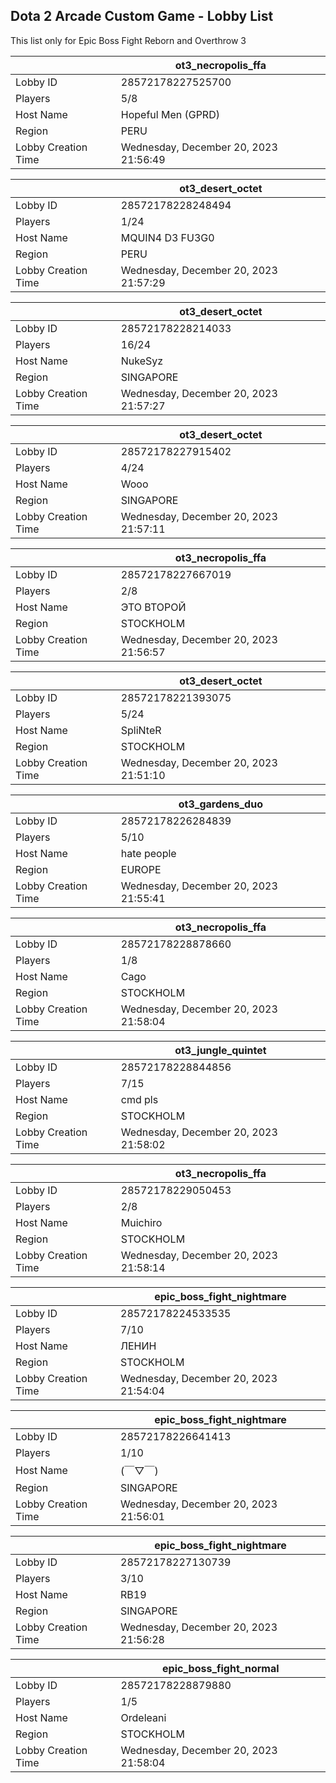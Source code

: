 ## Dota 2 Arcade Custom Game - Lobby List

This list only for Epic Boss Fight Reborn and Overthrow 3

|  | ot3_necropolis_ffa |
| ------ | ------ |
| Lobby ID | 28572178227525700 |
| Players | 5/8 |
| Host Name | Hopeful Men (GPRD) |
| Region | PERU |
| Lobby Creation Time | Wednesday, December 20, 2023 21:56:49 |


|  | ot3_desert_octet |
| ------ | ------ |
| Lobby ID | 28572178228248494 |
| Players | 1/24 |
| Host Name | MQUIN4 D3 FU3G0 |
| Region | PERU |
| Lobby Creation Time | Wednesday, December 20, 2023 21:57:29 |


|  | ot3_desert_octet |
| ------ | ------ |
| Lobby ID | 28572178228214033 |
| Players | 16/24 |
| Host Name | NukeSyz |
| Region | SINGAPORE |
| Lobby Creation Time | Wednesday, December 20, 2023 21:57:27 |


|  | ot3_desert_octet |
| ------ | ------ |
| Lobby ID | 28572178227915402 |
| Players | 4/24 |
| Host Name | Wooo |
| Region | SINGAPORE |
| Lobby Creation Time | Wednesday, December 20, 2023 21:57:11 |


|  | ot3_necropolis_ffa |
| ------ | ------ |
| Lobby ID | 28572178227667019 |
| Players | 2/8 |
| Host Name | ЭТО ВТОРОЙ |
| Region | STOCKHOLM |
| Lobby Creation Time | Wednesday, December 20, 2023 21:56:57 |


|  | ot3_desert_octet |
| ------ | ------ |
| Lobby ID | 28572178221393075 |
| Players | 5/24 |
| Host Name | SpliNteR |
| Region | STOCKHOLM |
| Lobby Creation Time | Wednesday, December 20, 2023 21:51:10 |


|  | ot3_gardens_duo |
| ------ | ------ |
| Lobby ID | 28572178226284839 |
| Players | 5/10 |
| Host Name | hate people |
| Region | EUROPE |
| Lobby Creation Time | Wednesday, December 20, 2023 21:55:41 |


|  | ot3_necropolis_ffa |
| ------ | ------ |
| Lobby ID | 28572178228878660 |
| Players | 1/8 |
| Host Name | Cago |
| Region | STOCKHOLM |
| Lobby Creation Time | Wednesday, December 20, 2023 21:58:04 |


|  | ot3_jungle_quintet |
| ------ | ------ |
| Lobby ID | 28572178228844856 |
| Players | 7/15 |
| Host Name | cmd pls |
| Region | STOCKHOLM |
| Lobby Creation Time | Wednesday, December 20, 2023 21:58:02 |


|  | ot3_necropolis_ffa |
| ------ | ------ |
| Lobby ID | 28572178229050453 |
| Players | 2/8 |
| Host Name | Muichiro |
| Region | STOCKHOLM |
| Lobby Creation Time | Wednesday, December 20, 2023 21:58:14 |


|  | epic_boss_fight_nightmare |
| ------ | ------ |
| Lobby ID | 28572178224533535 |
| Players | 7/10 |
| Host Name | ЛЕНИН |
| Region | STOCKHOLM |
| Lobby Creation Time | Wednesday, December 20, 2023 21:54:04 |


|  | epic_boss_fight_nightmare |
| ------ | ------ |
| Lobby ID | 28572178226641413 |
| Players | 1/10 |
| Host Name | (￣▽￣) |
| Region | SINGAPORE |
| Lobby Creation Time | Wednesday, December 20, 2023 21:56:01 |


|  | epic_boss_fight_nightmare |
| ------ | ------ |
| Lobby ID | 28572178227130739 |
| Players | 3/10 |
| Host Name | RB19 |
| Region | SINGAPORE |
| Lobby Creation Time | Wednesday, December 20, 2023 21:56:28 |


|  | epic_boss_fight_normal |
| ------ | ------ |
| Lobby ID | 28572178228879880 |
| Players | 1/5 |
| Host Name | Ordeleani |
| Region | STOCKHOLM |
| Lobby Creation Time | Wednesday, December 20, 2023 21:58:04 |


